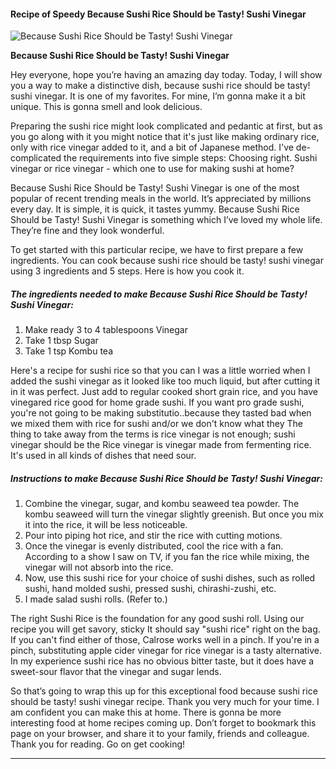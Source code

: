             

#### Recipe of Speedy Because Sushi Rice Should be Tasty! Sushi Vinegar

![Because Sushi Rice Should be Tasty! Sushi Vinegar](https://img-global.cpcdn.com/recipes/4764945829855232/751x532cq70/because-sushi-rice-should-be-tasty-sushi-vinegar-recipe-main-photo.jpg)

**Because Sushi Rice Should be Tasty! Sushi Vinegar**

Hey everyone, hope you’re having an amazing day today. Today, I will show you a way to make a distinctive dish, because sushi rice should be tasty! sushi vinegar. It is one of my favorites. For mine, I’m gonna make it a bit unique. This is gonna smell and look delicious.

Preparing the sushi rice might look complicated and pedantic at first, but as you go along with it you might notice that it's just like making ordinary rice, only with rice vinegar added to it, and a bit of Japanese method. I've de-complicated the requirements into five simple steps: Choosing right. Sushi vinegar or rice vinegar - which one to use for making sushi at home?

Because Sushi Rice Should be Tasty! Sushi Vinegar is one of the most popular of recent trending meals in the world. It’s appreciated by millions every day. It is simple, it is quick, it tastes yummy. Because Sushi Rice Should be Tasty! Sushi Vinegar is something which I’ve loved my whole life. They’re fine and they look wonderful.

To get started with this particular recipe, we have to first prepare a few ingredients. You can cook because sushi rice should be tasty! sushi vinegar using 3 ingredients and 5 steps. Here is how you cook it.

##### The ingredients needed to make Because Sushi Rice Should be Tasty! Sushi Vinegar:

1.  Make ready 3 to 4 tablespoons Vinegar
2.  Take 1 tbsp Sugar
3.  Take 1 tsp Kombu tea

Here's a recipe for sushi rice so that you can I was a little worried when I added the sushi vinegar as it looked like too much liquid, but after cutting it in it was perfect. Just add to regular cooked short grain rice, and you have vinegared rice good for home grade sushi. If you want pro grade sushi, you're not going to be making substitutio..because they tasted bad when we mixed them with rice for sushi and/or we don't know what they The thing to take away from the terms is rice vinegar is not enough; sushi vinegar should be the Rice vinegar is vinegar made from fermenting rice. It's used in all kinds of dishes that need sour.

##### Instructions to make Because Sushi Rice Should be Tasty! Sushi Vinegar:

1.  Combine the vinegar, sugar, and kombu seaweed tea powder. The kombu seaweed will turn the vinegar slightly greenish. But once you mix it into the rice, it will be less noticeable.
2.  Pour into piping hot rice, and stir the rice with cutting motions.
3.  Once the vinegar is evenly distributed, cool the rice with a fan. According to a show I saw on TV, if you fan the rice while mixing, the vinegar will not absorb into the rice.
4.  Now, use this sushi rice for your choice of sushi dishes, such as rolled sushi, hand molded sushi, pressed sushi, chirashi-zushi, etc.
5.  I made salad sushi rolls. (Refer to.)

The right Sushi Rice is the foundation for any good sushi roll. Using our recipe you will get savory, sticky It should say "sushi rice" right on the bag. If you can't find either of those, Calrose works well in a pinch. If you're in a pinch, substituting apple cider vinegar for rice vinegar is a tasty alternative. In my experience sushi rice has no obvious bitter taste, but it does have a sweet-sour flavor that the vinegar and sugar lends.

So that’s going to wrap this up for this exceptional food because sushi rice should be tasty! sushi vinegar recipe. Thank you very much for your time. I am confident you can make this at home. There is gonna be more interesting food at home recipes coming up. Don’t forget to bookmark this page on your browser, and share it to your family, friends and colleague. Thank you for reading. Go on get cooking!

* * *